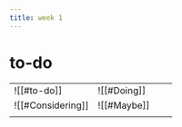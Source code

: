 ```yaml
---
title: week 1
---
```

# to-do

|                   |             |     |     |
| ----------------- | ----------- | --- | --- |
| ![[#to-do]]       | ![[#Doing]] |     |     |
| ![[#Considering]] | ![[#Maybe]] |     |     |
|                   |             |     |     |
